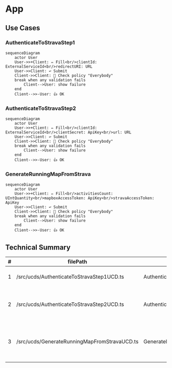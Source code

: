 <!---
    All this code has been auto generated.
    DO NOT EDIT.
    Or be prepared to see all your changes erased at the next generation.
-->

# App

## Use Cases

### AuthenticateToStravaStep1

```mermaid
sequenceDiagram
    actor User
    User->>+Client: ✏️ Fill<br/>clientId: ExternalServiceId<br/>redirectURI: URL
    User->>Client: ↩️ Submit
    Client->>Client: 🔐 Check policy "Everybody"
    break when any validation fails
        Client-->User: show failure
    end
    Client-->>-User: 👍 OK
```

### AuthenticateToStravaStep2

```mermaid
sequenceDiagram
    actor User
    User->>+Client: ✏️ Fill<br/>clientId: ExternalServiceId<br/>clientSecret: ApiKey<br/>url: URL
    User->>Client: ↩️ Submit
    Client->>Client: 🔐 Check policy "Everybody"
    break when any validation fails
        Client-->User: show failure
    end
    Client-->>-User: 👍 OK
```

### GenerateRunningMapFromStrava

```mermaid
sequenceDiagram
    actor User
    User->>+Client: ✏️ Fill<br/>activitiesCount: UIntQuantity<br/>mapboxAccessToken: ApiKey<br/>stravaAccessToken: ApiKey
    User->>Client: ↩️ Submit
    Client->>Client: 🔐 Check policy "Everybody"
    break when any validation fails
        Client-->User: show failure
    end
    Client-->>-User: 👍 OK
```

## Technical Summary

|#|filePath|constName|metadataName|metadataAction|metadataBeta|metadataIcon|metadataNew|metadataSensitive|externalImports|internalImports|ioI|ioIFields|ioOPI0|ioOPI0Fields|ioOPI1|ioOPI1Fields|lifecycleClientPolicy|lifecycleServerPolicy|
|---|---|---|---|---|---|---|---|---|---|---|---|---|---|---|---|---|---|---|
|1|/src/ucds/AuthenticateToStravaStep1UCD.ts|AuthenticateToStravaStep1UCD|AuthenticateToStravaStep1|Create||right-to-bracket|||inversify<br>libmodulor|../lib/link/LinkManager.js<br>../manifest.js|AuthenticateToStravaStep1Input|clientId: UCInputFieldValue&#60;ExternalServiceId&#62;<br>redirectURI: UCInputFieldValue&#60;URL&#62;|||||Everybody||
|2|/src/ucds/AuthenticateToStravaStep2UCD.ts|AuthenticateToStravaStep2UCD|AuthenticateToStravaStep2|Create||right-to-bracket|||inversify<br>libmodulor|../manifest.js|AuthenticateToStravaStep2Input|clientId: UCInputFieldValue&#60;ExternalServiceId&#62;<br>clientSecret: UCInputFieldValue&#60;ApiKey&#62;<br>url: UCInputFieldValue&#60;URL&#62;|AuthenticateToStravaStep2OPI0|accessToken: ApiKey<br>id: UUID|||Everybody||
|3|/src/ucds/GenerateRunningMapFromStravaUCD.ts|GenerateRunningMapFromStravaUCD|GenerateRunningMapFromStrava|Create||map|||inversify<br>libmodulor|../lib/geospatial/GeospatialManager.js<br>../manifest.js|GenerateRunningMapFromStravaInput|activitiesCount: UCInputFieldValue&#60;UIntQuantity&#62;<br>mapboxAccessToken: UCInputFieldValue&#60;ApiKey&#62;<br>stravaAccessToken: UCInputFieldValue&#60;ApiKey&#62;|GenerateRunningMapFromStravaOPI0|mapURL: URLString<br>mapURLCharsCount: UIntQuantity<br>id: UUID|||Everybody||
